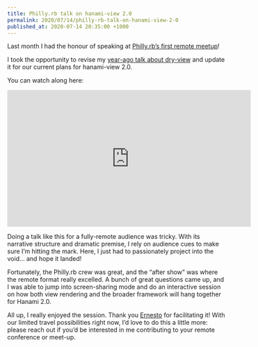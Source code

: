 ```yaml
---
title: Philly.rb talk on hanami-view 2.0
permalink: 2020/07/14/philly-rb-talk-on-hanami-view-2-0
published_at: 2020-07-14 20:35:00 +1000
---
```


Last month I had the honour of speaking at [Philly.rb’s first remote meetup](https://www.meetup.com/Phillyrb/events/271085197/)!

I took the opportunity to revise my [year-ago talk about dry-view](https://www.icelab.com.au/notes/tim-talks-views-from-the-top) and update it for our current plans for hanami-view 2.0.

You can watch along here:

<iframe width="560" height="315" src="https://www.youtube-nocookie.com/embed/GDEbrJeIwfM" frameborder="0" allow="accelerometer; autoplay; encrypted-media; gyroscope; picture-in-picture" allowfullscreen></iframe>

Doing a talk like this for a fully-remote audience was tricky. With its narrative structure and dramatic premise, I rely on audience cues to make sure I’m hitting the mark. Here, I just had to passionately project into the void... and hope it landed!

Fortunately, the Philly.rb crew was great, and the “after show” was where the remote format really excelled. A bunch of great questions came up, and I was able to jump into screen-sharing mode and do an interactive session on how both view rendering and the broader framework will hang together for Hanami 2.0.

All up, I really enjoyed the session. Thank you [Ernesto](http://twitter.com/etagwerker) for facilitating it! With our limited travel possibilities right now, I’d love to do this a little more: please reach out if you’d be interested in me contributing to your remote conference or meet-up.
